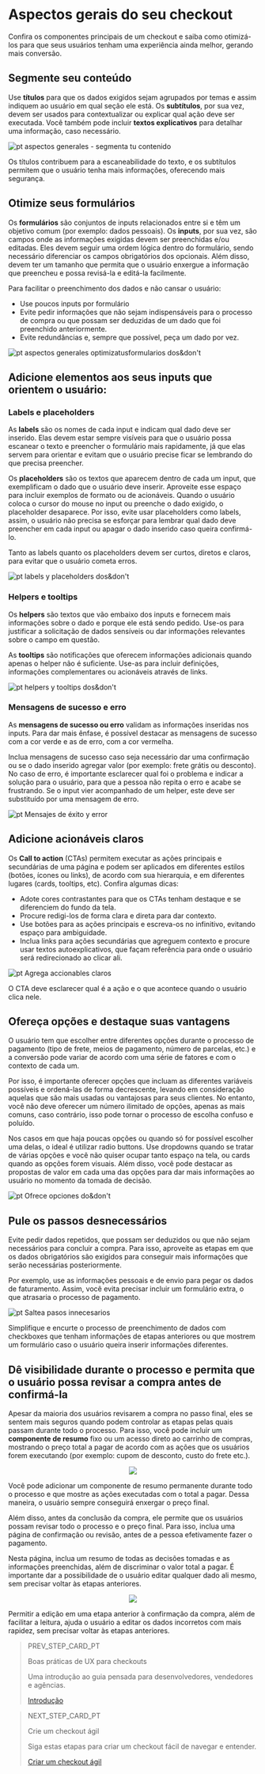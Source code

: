 # Aspectos gerais do seu checkout 

Confira os componentes principais de um checkout e saiba como otimizá-los para que seus usuários tenham uma experiência ainda melhor, gerando mais conversão.

## Segmente seu conteúdo

Use **títulos** para que os dados exigidos sejam agrupados por temas e assim indiquem ao usuário em qual  seção ele está. Os **subtítulos**, por sua vez, devem ser usados para contextualizar ou explicar qual ação deve ser executada. Você também pode incluir **textos explicativos** para detalhar uma informação, caso necessário.

![pt aspectos generales - segmenta tu contenido](/images/best-practices-guide/PortAspectosGeneralesSegmentaTuContenido.png)

Os títulos contribuem para a escaneabilidade do texto, e os subtítulos permitem que o usuário tenha mais informações, oferecendo mais segurança.

## Otimize seus formulários

Os **formulários** são conjuntos de inputs relacionados entre si e têm um objetivo comum (por exemplo: dados pessoais). Os **inputs**, por sua vez, são campos onde as informações exigidas devem ser preenchidas e/ou editadas. Eles devem seguir uma ordem lógica dentro do formulário, sendo necessário diferenciar os campos obrigatórios dos opcionais. Além disso, devem ter um tamanho que permita que o usuário enxergue a informação que preencheu e possa revisá-la e editá-la facilmente.

Para facilitar o preenchimento dos dados e não cansar o usuário:

* Use poucos inputs por formulário
* Evite pedir informações que não sejam indispensáveis para o processo de compra ou que possam ser deduzidas de um dado que foi preenchido anteriormente.
* Evite redundâncias e, sempre que possível, peça um dado por vez. 

![pt aspectos generales optimizatusformularios dos&don't](/images/best-practices-guide/PortAspectosGeneralesOptimizaTusFormulariosDoDont.png)

## Adicione elementos aos seus inputs que orientem o usuário:  

### Labels e placeholders

As **labels** são os nomes de cada input e indicam qual dado deve ser inserido. Elas devem estar sempre visíveis para que o usuário possa escanear o texto e preencher o formulário mais rapidamente, já que elas servem para orientar e evitam que o usuário precise ficar se lembrando do que precisa preencher. 

Os **placeholders** são os textos que aparecem dentro de cada um input, que exemplificam o dado que o usuário deve inserir. Aproveite esse espaço para incluir exemplos de formato ou de acionáveis. Quando o usuário coloca o cursor do mouse no input ou preenche o dado exigido, o placeholder desaparece. Por isso, evite usar placeholders como labels, assim, o usuário não precisa se esforçar para lembrar qual dado deve preencher em cada input ou apagar o dado inserido caso queira confirmá-lo.

Tanto as labels quanto os placeholders devem ser curtos, diretos e claros, para evitar que o usuário cometa erros.

![pt labels y placeholders dos&don't](/images/best-practices-guide/PortAspectosGeneralesLabelsPlaceholdersDoDont.png)

### Helpers e tooltips

Os **helpers** são textos que vão embaixo dos inputs e fornecem mais informações sobre o dado e porque ele está sendo pedido. Use-os para justificar a solicitação de dados sensíveis ou dar informações relevantes sobre o campo em questão. 

As **tooltips** são notificações que oferecem informações adicionais quando apenas o helper não é suficiente. Use-as para incluir definições, informações complementares ou acionáveis através de links. 

![pt helpers y tooltips dos&don't](/images/best-practices-guide/PortAspectosGeneralesHelpersTooltip.png)

### Mensagens de sucesso e erro

As **mensagens de sucesso ou erro** validam as informações inseridas nos inputs. Para dar mais ênfase, é possível destacar as mensagens de sucesso com a cor verde e as de erro, com a cor vermelha. 

Inclua mensagens de sucesso caso seja necessário dar uma confirmação ou se o dado inserido agregar valor (por exemplo: frete grátis ou desconto). No caso de erro, é importante esclarecer qual foi o problema e indicar a solução para o usuário, para que a pessoa não repita o erro e acabe se frustrando. Se o input vier acompanhado de um helper, este deve ser substituído por uma mensagem de erro.
 
![pt Mensajes de éxito y error](/images/best-practices-guide/PortAspectosGeneralesMsjErrorDoDont.png)

## Adicione acionáveis claros

Os **Call to action** (CTAs) permitem executar as ações principais e secundárias de uma página e podem ser aplicados em diferentes estilos (botões, ícones ou links), de acordo com sua hierarquia, e em diferentes lugares (cards, tooltips, etc). Confira algumas dicas: 

* Adote cores contrastantes para que os CTAs tenham destaque e se diferenciem do fundo da tela.
* Procure redigi-los de forma clara e direta para dar contexto. 
* Use botões para as ações principais e escreva-os no infinitivo, evitando espaço para ambiguidade. 
* Inclua links para ações secundárias que agreguem contexto e procure usar textos autoexplicativos, que façam referência para onde o usuário será redirecionado ao clicar ali. 

![pt Agrega accionables claros](/images/best-practices-guide/PortAspectosGeneralesAccionablesClaros.png)

O CTA deve esclarecer qual é a ação e o que acontece quando o usuário clica nele.

## Ofereça opções e destaque suas vantagens

O usuário tem que escolher entre diferentes opções durante o processo de pagamento (tipo de frete, meios de pagamento, número de parcelas, etc.) e a conversão pode variar de acordo com uma série de fatores e com o contexto de cada um. 

Por isso, é importante oferecer opções que incluam as diferentes variáveis possíveis e ordená-las de forma decrescente, levando em consideração aquelas que são mais usadas ou vantajosas para seus clientes. No entanto, você não deve oferecer um número ilimitado de opções, apenas as mais comuns, caso contrário, isso pode tornar o processo de escolha confuso e poluído. 

Nos casos em que haja poucas opções ou quando só for possível escolher uma delas, o ideal é utilizar radio buttons. Use dropdowns quando se tratar de várias opções e você não quiser ocupar tanto espaço na tela, ou cards quando as opções forem visuais. Além disso, você pode destacar as propostas de valor em cada uma das opções para dar mais informações ao usuário no momento da tomada de decisão.

![pt Ofrece opciones do&don't](/images/best-practices-guide/PortAspectosGeneralesOfreceOpcionesDoDont.png)

## Pule os passos desnecessários

Evite pedir dados repetidos, que possam ser deduzidos ou que não sejam necessários para concluir a compra. Para isso, aproveite as etapas em que os dados obrigatórios são exigidos para conseguir mais informações que serão necessárias posteriormente.

Por exemplo, use as informações pessoais e de envio para pegar os dados de faturamento. Assim, você evita precisar incluir um formulário extra, o que atrasaria o processo de pagamento. 

![pt Saltea pasos innecesarios](/images/best-practices-guide/PortAspectosGeneralesSalteaPasosInnecesarios.png)

Simplifique e encurte o processo de preenchimento de dados com checkboxes que tenham informações de etapas anteriores ou que mostrem um formulário caso o usuário queira inserir informações diferentes.

## Dê visibilidade durante o processo e permita que o usuário possa revisar a compra antes de confirmá-la

Apesar da maioria dos usuários revisarem a compra no passo final, eles se sentem mais seguros quando podem controlar as etapas pelas quais passam durante todo o processo. Para isso, você pode incluir um **componente de resumo** fixo ou um acesso direto ao carrinho de compras, mostrando o preço total a pagar de acordo com as ações que os usuários forem executando (por exemplo: cupom de desconto, custo do frete etc.).

<p align="center">
<img src="https://http2.mlstatic.com/storage/dx-devsite/docs-assets/images/best-practices-guide/EngAspectosGeneralesConfirmaTuCompra.gif?v=3.46.1-rc-6">
</p>

Você pode adicionar um componente de resumo permanente durante todo o processo e que mostre as ações executadas com o total a pagar. Dessa maneira, o usuário sempre conseguirá enxergar o preço final.

Além disso, antes da conclusão da compra, ele permite que os usuários possam revisar todo o processo e o preço final. Para isso, inclua uma página de confirmação ou revisão, antes de a pessoa efetivamente fazer o pagamento. 

Nesta página, inclua um resumo de todas as decisões tomadas e as informações preenchidas, além de discriminar o valor total a pagar. É importante dar a possibilidade de o usuário editar qualquer dado ali mesmo, sem precisar voltar às etapas anteriores.

<p align="center">
<img src="https://http2.mlstatic.com/storage/dx-devsite/docs-assets/images/best-practices-guide/PortAspectosGeneralesConfirmaTuCompra.gif?v=3.46.1-rc-6">
</p>

Permitir a edição em uma etapa anterior à confirmação da compra, além de facilitar a leitura, ajuda o usuário a editar os dados incorretos com mais rapidez, sem precisar voltar às etapas anteriores. 

> PREV_STEP_CARD_PT
>
> Boas práticas de UX para checkouts
>
> Uma introdução ao guia pensada para desenvolvedores, vendedores e agências.
>
> [Introdução](https://www.mercadopago[FAKER][URL][DOMAIN]/developers/pt/guides/resources/best-practices-guide/introduction)

> NEXT_STEP_CARD_PT
>
> Crie um checkout ágil
>
> Siga estas etapas para criar um checkout fácil de navegar e entender.
>
> [Criar um checkout ágil ](https://www.mercadopago[FAKER][URL][DOMAIN]/developers/pt/guides/resources/best-practices-guide/create-a-fast-checkout)
